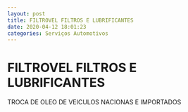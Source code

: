 ```yaml
---
layout: post
title: FILTROVEL FILTROS E LUBRIFICANTES
date: 2020-04-12 18:01:23 
categories: Serviços Automotivos
---
```


# FILTROVEL FILTROS E LUBRIFICANTES

TROCA DE OLEO DE VEICULOS NACIONAS E IMPORTADOS
